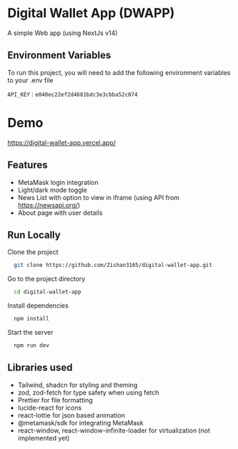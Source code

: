 # Digital Wallet App (DWAPP)

A simple Web app (using NextJs v14)

## Environment Variables

To run this project, you will need to add the following environment variables to your .env file

`API_KEY` : `e040ec22ef2d4681bdc3e3cbba52c074`

# Demo

https://digital-wallet-app.vercel.app/

## Features

- MetaMask login integration
- Light/dark mode toggle
- News List with option to view in iframe (using API from https://newsapi.org/)
- About page with user details

## Run Locally

Clone the project

```bash
  git clone https://github.com/Zishan3165/digital-wallet-app.git
```

Go to the project directory

```bash
  cd digital-wallet-app
```

Install dependencies

```bash
  npm install
```

Start the server

```bash
  npm run dev
```

## Libraries used

- Tailwind, shadcn for styling and theming
- zod, zod-fetch for type safety when using fetch
- Prettier for file formatting
- lucide-react for icons
- react-lottie for json based animation
- @metamask/sdk for integrating MetaMask
- react-window, react-window-infinite-loader for virtualization (not implemented yet)
